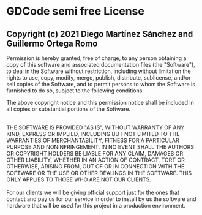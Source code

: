 # GDCode semi free License

## Copyright (c) 2021 Diego Martínez Sánchez and  Guillermo Ortega Romo

Permission is hereby granted, free of charge, to any person obtaining a copy
of this software and associated documentation files (the "Software"), to deal
in the Software without restriction, including without limitation the rights
to use, copy, modify, merge, publish, distribute, sublicense, and/or sell
copies of the Software, and to permit persons to whom the Software is
furnished to do so, subject to the following conditions:

The above copyright notice and this permission notice shall be included in all
copies or substantial portions of the Software.

<br>
THE SOFTWARE IS PROVIDED "AS IS", WITHOUT WARRANTY OF ANY KIND, EXPRESS OR
IMPLIED, INCLUDING BUT NOT LIMITED TO THE WARRANTIES OF MERCHANTABILITY,
FITNESS FOR A PARTICULAR PURPOSE AND NONINFRINGEMENT. IN NO EVENT SHALL THE
AUTHORS OR COPYRIGHT HOLDERS BE LIABLE FOR ANY CLAIM, DAMAGES OR OTHER
LIABILITY, WHETHER IN AN ACTION OF CONTRACT, TORT OR OTHERWISE, ARISING FROM,
OUT OF OR IN CONNECTION WITH THE SOFTWARE OR THE USE OR OTHER DEALINGS IN THE
SOFTWARE. THIS ONLY APPLIES TO THOSE WHO ARE NOT OUR CLIENTS.
<br><br>
For our clients we will be giving official support just for the ones that
contact and pay us for our service in order to install by us the software
and hardware that will be used for this project in a production environment.
